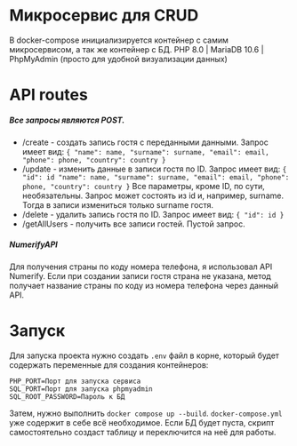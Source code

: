 # Микросервис для CRUD

В docker-compose инициализируется контейнер с самим микросервисом, а так же контейнер с БД. 
PHP 8.0 | MariaDB 10.6 | PhpMyAdmin (просто для удобной визуализации данных)

# API routes
##### Все запросы являются POST. 
 - /create - создать запись гостя с переданными данными. Запрос имеет вид: ```{
    "name": name,
    "surname": surname,
    "email": email,
    "phone": phone,
    "country": country
    }```
 - /update - изменить данные в записи гостя по ID. Запрос имеет вид: ```{
    "id": id
    "name": name,
    "surname": surname,
    "email": email,
    "phone": phone,
    "country": country
    }```
    Все параметры, кроме ID, по сути, необязательны. Запрос может состоять из id и, например, surname. Тогда в записи измениться только surname гостя.
 - /delete - удалить запись гостя по ID. Запрос имеет вид: ```{ "id": id }```
 - /getAllUsers - получить все записи гостей. Пустой запрос.

##### NumerifyAPI
Для получения страны по коду номера телефона, я использовал API Numerify. Если при создании записи гостя страна не указана, метод получает название страны по коду из номера телефона через данный API.

# Запуск
Для запуска проекта нужно создать `.env` файл в корне, который будет содержать переменные для создания контейнеров:
```.env
PHP_PORT=Порт для запуска сервиса
SQL_PORT=Порт для запуска phpmyadmin
SQL_ROOT_PASSWORD=Пароль к БД
```
Затем, нужно выполнить `docker compose up --build`. 
`docker-compose.yml` уже содержит в себе всё необходимое.
Если БД будет пуста, скрипт самостоятельно создаст таблицу и переключится на неё для работы.